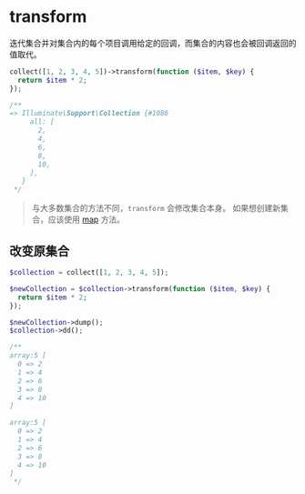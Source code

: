 # transform

迭代集合并对集合内的每个项目调用给定的回调，而集合的内容也会被回调返回的值取代。

```php
collect([1, 2, 3, 4, 5])->transform(function ($item, $key) {
  return $item * 2;
});

/**
=> Illuminate\Support\Collection {#1086
     all: [
       2,
       4,
       6,
       8,
       10,
     ],
   }
 */
```

> 与大多数集合的方法不同，`transform` 会修改集合本身。
> 如果想创建新集合，应该使用 [map](./map.md) 方法。

## 改变原集合

```php
$collection = collect([1, 2, 3, 4, 5]);

$newCollection = $collection->transform(function ($item, $key) {
  return $item * 2;
});

$newCollection->dump();
$collection->dd();

/**
array:5 [
  0 => 2
  1 => 4
  2 => 6
  3 => 8
  4 => 10
]

array:5 [
  0 => 2
  1 => 4
  2 => 6
  3 => 8
  4 => 10
]
 */
```
